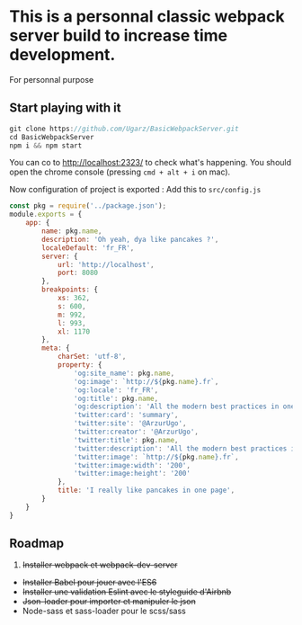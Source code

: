 # This is a personnal classic webpack server build to increase time development.
For personnal purpose

## Start playing with it

```javascript
git clone https://github.com/Ugarz/BasicWebpackServer.git
cd BasicWebpackServer
npm i && npm start
```
You can co to [http://localhost:2323/](http://localhost:2323/) to check what's happening. You should open the chrome console (pressing `cmd + alt + i` on mac).

Now configuration of project is exported :
Add this to `src/config.js`
```js
const pkg = require('../package.json');
module.exports = {
    app: {
        name: pkg.name,
        description: 'Oh yeah, dya like pancakes ?',
        localeDefault: 'fr_FR',
        server: {
            url: 'http://localhost',
            port: 8080
        },
        breakpoints: {
            xs: 362,
            s: 600,
            m: 992,
            l: 993,
            xl: 1170
        },
        meta: {
            charSet: 'utf-8',
            property: {
                'og:site_name': pkg.name,
                'og:image': `http://${pkg.name}.fr`,
                'og:locale': 'fr_FR',
                'og:title': pkg.name,
                'og:description': 'All the modern best practices in one pancake.',
                'twitter:card': 'summary',
                'twitter:site': '@ArzurUgo',
                'twitter:creator': '@ArzurUgo',
                'twitter:title': pkg.name,
                'twitter:description': 'All the modern best practices in one pancake.',
                'twitter:image': `http://${pkg.name}.fr`,
                'twitter:image:width': '200',
                'twitter:image:height': '200'
            },
            title: 'I really like pancakes in one page',
        }
    }
}
```



## Roadmap

1. ~~Installer webpack et webpack-dev-server~~
* ~~Installer Babel pour jouer avec l'ES6~~
* ~~Installer une validation Eslint avec le styleguide d'Airbnb~~
* ~~Json-loader pour importer et manipuler le json~~
* Node-sass et sass-loader pour le scss/sass
